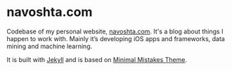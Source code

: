 # navoshta.com

Codebase of my personal website, [navoshta.com](https://navoshta.com). It's a blog about things I happen to work with. Mainly it’s developing iOS apps and frameworks, data mining and machine learning.

It is built with [Jekyll](http://jekyllrb.com) and is based on [Minimal Mistakes Theme](https://mmistakes.github.io/minimal-mistakes/). 
